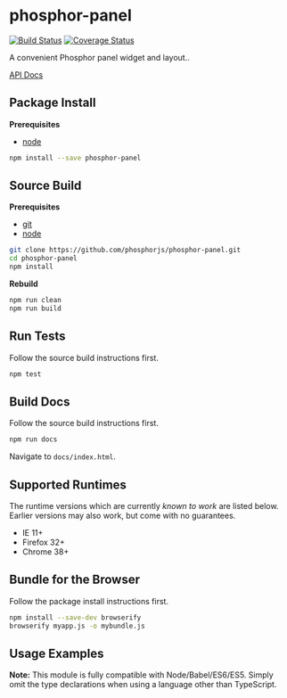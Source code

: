phosphor-panel
==============

[![Build Status](https://travis-ci.org/phosphorjs/phosphor-panel.svg)](https://travis-ci.org/phosphorjs/phosphor-panel?branch=master)
[![Coverage Status](https://coveralls.io/repos/phosphorjs/phosphor-panel/badge.svg?branch=master&service=github)](https://coveralls.io/github/phosphorjs/phosphor-panel?branch=master)

A convenient Phosphor panel widget and layout..

[API Docs](http://phosphorjs.github.io/phosphor-panel/api/)

Package Install
---------------

**Prerequisites**
- [node](https://nodejs.org/)

```bash
npm install --save phosphor-panel
```

Source Build
------------

**Prerequisites**
- [git](http://git-scm.com/)
- [node](http://nodejs.org/)

```bash
git clone https://github.com/phosphorjs/phosphor-panel.git
cd phosphor-panel
npm install
```

**Rebuild**
```bash
npm run clean
npm run build
```

Run Tests
---------

Follow the source build instructions first.

```bash
npm test
```

Build Docs
----------

Follow the source build instructions first.

```bash
npm run docs
```

Navigate to `docs/index.html`.

Supported Runtimes
------------------

The runtime versions which are currently *known to work* are listed below.
Earlier versions may also work, but come with no guarantees.

- IE 11+
- Firefox 32+
- Chrome 38+

Bundle for the Browser
----------------------

Follow the package install instructions first.

```bash
npm install --save-dev browserify
browserify myapp.js -o mybundle.js
```

Usage Examples
--------------

**Note:** This module is fully compatible with Node/Babel/ES6/ES5. Simply
omit the type declarations when using a language other than TypeScript.

